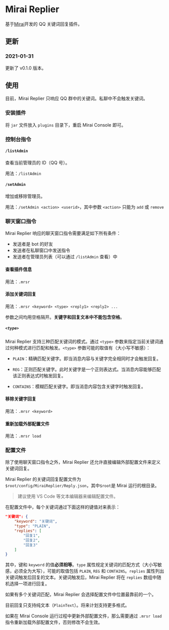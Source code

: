 # Mirai Replier
基于[Mirai](https://github.com/mamoe/mirai)开发的 QQ 关键词回复插件。

## 更新

### 2021-01-31

更新了 v0.1.0 版本。

## 使用

目前，Mirai Replier 只响应 QQ 群中的关键词。私聊中不会触发关键词。

### 安装插件

将 `jar` 文件放入 `plugins` 目录下，重启 Mirai Console 即可。

### 控制台指令

#### `/listAdmin`

查看当前管理员的 ID（QQ 号）。

用法：`/listAdmin`

#### `/setAdmin`

增加或移除管理员。

用法：`/setAdmin <action> <userid>`，其中参数 `<action>` 只能为 `add` 或 `remove`

### 聊天窗口指令

Mirai Replier 响应的聊天窗口指令需要满足如下所有条件：

- 发送者是 bot 的好友
- 发送者在私聊窗口中发送指令
- 发送者在管理员列表（可以通过 `/listAdmin` 查看）中

#### 查看插件信息

用法：`.mrsr`

#### 添加关键词回复

用法：`.mrsr <keyword> <type> <reply1> <reply2> ...`

参数之间均用空格隔开。**关键字和回复文本中不能包含空格**。

##### `<type>`

Mirai Replier 支持三种匹配关键词的模式。通过 `<type>` 参数来指定当前关键词通过何种模式进行匹配和触发。`<type>` 参数可能的取值有（大小写不敏感）：

- `PLAIN`：精确匹配关键字。即当消息内容与关键字完全相同时才会触发回复。

- `REG`：正则匹配关键字。此时关键字是一个正则表达式。当消息内容能够匹配该正则表达式时触发回复。

- `CONTAINS`：模糊匹配关键字。即当消息内容包含关键字时触发回复。

#### 移除关键字回复

用法：`.mrsr <keyword>`

#### 重新加载外部配置文件

用法：`.mrsr load`

### 配置文件

除了使用聊天窗口指令之外，Mirai Replier 还允许直接编辑外部配置文件来定义关键词回复。

Mirai Replier 的关键词回复配置文件为 `$root/config/MiraiReplier/Reply.json`，其中`$root`是 Mirai 运行的根目录。

> 建议使用 VS Code 等文本编辑器来编辑配置文件。

在配置文件中，每个关键词通过下面这样的键值对来表示：

``` json
"关键词": {
    "keyword": "关键词",
    "type": "PLAIN",
    "replies": [
        "回复1",
        "回复2",
        "回复3"
    ]
}
```

其中，键和 `keyword` 的值**必须相等**。`type` 属性规定关键词的匹配方式（大小写敏感，必须全为大写），可能的取值包括 `PLAIN`, `REG` 和 `CONTAINS`。`replies` 属性列出关键词触发后回复的文本。关键词触发后，Mirai Replier 将在 `replies` 数组中随机选择一项进行回复。

如果有多个关键词匹配，Mirai Replier 会选择配置文件中位置最靠前的一个。

目前回复只支持纯文本（`PlainText`）。将来计划支持更多格式。

如果在 Mirai Console 运行过程中更新外部配置文件，那么需要通过 `.mrsr load` 指令重新加载外部配置文件，否则修改不会生效。
